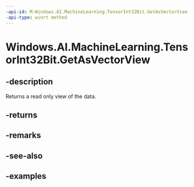 ```yaml
---
-api-id: M:Windows.AI.MachineLearning.TensorInt32Bit.GetAsVectorView
-api-type: winrt method
---
```


<!-- Method syntax.
public IVectorView<int> TensorInt32Bit.GetAsVectorView()
-->

# Windows.AI.MachineLearning.TensorInt32Bit.GetAsVectorView

## -description
Returns a read only view of the data.
## -returns

## -remarks

## -see-also

## -examples
